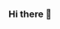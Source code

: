 ### Hi there 👋

<!--
**ccwhgetgit/ccwhgetgit** is a ✨ _special_ ✨ repository because its `README.md` (this file) appears on your GitHub profile.

Here are some ideas to get you started:

- 🔭 I’m currently working on ...
- 🌱 I’m currently learning ...
- 💬 Ask me about Environment, Education, Blockchain and anything cool!
- 📫 How to reach me: colinchanwh@gmail.com
- ⚡ Fun fact: April Fools Baby :D
-->
